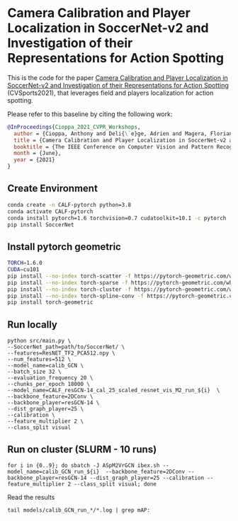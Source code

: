 # Camera Calibration and Player Localization in SoccerNet-v2 and Investigation of their Representations for Action Spotting

This is the code for the paper [Camera Calibration and Player Localization in SoccerNet-v2 and Investigation of their Representations for Action Spotting](https://arxiv.org/pdf/2104.09333.pdf) (CVSports2021), that leverages field and players localization for action spotting.

Please refer to this baseline by citing the following work:

```bibtex
@InProceedings{Cioppa_2021_CVPR_Workshops,
  author = {Cioppa, Anthony and Deli{\`e}ge, Adrien and Magera, Floriane and Giancola, Silvio and Barnich, Olivier and Ghanem, Bernard and Van Droogenbroeck, Marc},
  title = {Camera Calibration and Player Localization in SoccerNet-v2 and Investigation of their Representations for Action Spotting},
  booktitle = {The IEEE Conference on Computer Vision and Pattern Recognition (CVPR) Workshops},
  month = {June},
  year = {2021}
}
```

## Create Environment

```bash
conda create -n CALF-pytorch python=3.8
conda activate CALF-pytorch
conda install pytorch=1.6 torchvision=0.7 cudatoolkit=10.1 -c pytorch
pip install SoccerNet
```

## Install pytorch geometric

```bash
TORCH=1.6.0
CUDA=cu101
pip install --no-index torch-scatter -f https://pytorch-geometric.com/whl/torch-${TORCH}+${CUDA}.html
pip install --no-index torch-sparse -f https://pytorch-geometric.com/whl/torch-${TORCH}+${CUDA}.html
pip install --no-index torch-cluster -f https://pytorch-geometric.com/whl/torch-${TORCH}+${CUDA}.html
pip install --no-index torch-spline-conv -f https://pytorch-geometric.com/whl/torch-${TORCH}+${CUDA}.html
pip install torch-geometric
```

## Run locally

```
python src/main.py \
--SoccerNet_path=path/to/SoccerNet/ \
--features=ResNET_TF2_PCA512.npy \
--num_features=512 \
--model_name=calib_GCN \
--batch_size 32 \
--evaluation_frequency 20 \
--chunks_per_epoch 18000 \
--model_name=CALF_resGCN-14_cal_25_scaled_resnet_vis_M2_run_${i}  \
--backbone_feature=2DConv \
--backbone_player=resGCN-14 \
--dist_graph_player=25 \
--calibration \
--feature_multiplier 2 \
--class_split visual
```

## Run on cluster (SLURM - 10 runs)

```
for i in {0..9}; do sbatch -J ASpM2VrGCN ibex.sh --model_name=calib_GCN_run_${i}  --backbone_feature=2DConv --backbone_player=resGCN-14 --dist_graph_player=25 --calibration --feature_multiplier 2 --class_split visual; done
```

Read the results 

```
tail models/calib_GCN_run_*/*.log | grep mAP:
```

